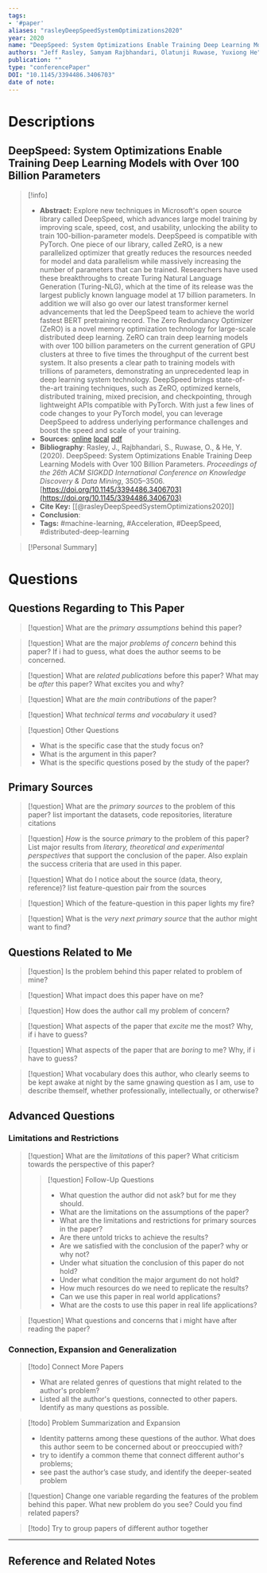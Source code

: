 ```yaml
---
tags:
- '#paper'
aliases: "rasleyDeepSpeedSystemOptimizations2020"
year: 2020
name: "DeepSpeed: System Optimizations Enable Training Deep Learning Models with Over 100 Billion Parameters"
authors: "Jeff Rasley, Samyam Rajbhandari, Olatunji Ruwase, Yuxiong He"
publication: ""
type: "conferencePaper"
DOI: "10.1145/3394486.3406703"
date of note: 
---
```

# Descriptions

## DeepSpeed: System Optimizations Enable Training Deep Learning Models with Over 100 Billion Parameters 
> [!info] 
> - **Abstract:** Explore new techniques in Microsoft's open source library called DeepSpeed, which advances large model training by improving scale, speed, cost, and usability, unlocking the ability to train 100-billion-parameter models. DeepSpeed is compatible with PyTorch. One piece of our library, called ZeRO, is a new parallelized optimizer that greatly reduces the resources needed for model and data parallelism while massively increasing the number of parameters that can be trained. Researchers have used these breakthroughs to create Turing Natural Language Generation (Turing-NLG), which at the time of its release was the largest publicly known language model at 17 billion parameters. In addition we will also go over our latest transformer kernel advancements that led the DeepSpeed team to achieve the world fastest BERT pretraining record. The Zero Redundancy Optimizer (ZeRO) is a novel memory optimization technology for large-scale distributed deep learning. ZeRO can train deep learning models with over 100 billion parameters on the current generation of GPU clusters at three to five times the throughput of the current best system. It also presents a clear path to training models with trillions of parameters, demonstrating an unprecedented leap in deep learning system technology. DeepSpeed brings state-of-the-art training techniques, such as ZeRO, optimized kernels, distributed training, mixed precision, and checkpointing, through lightweight APIs compatible with PyTorch. With just a few lines of code changes to your PyTorch model, you can leverage DeepSpeed to address underlying performance challenges and boost the speed and scale of your training. 
> - **Sources**: [online](http://zotero.org/users/13492210/items/7BXC3SQA) [local](zotero://select/library/items/7BXC3SQA) [pdf](file:////home/lukexie/Documents/Papers/storage/HG54Q7J3/Rasley%20et%20al.%20-%202020%20-%20DeepSpeed%20System%20Optimizations%20Enable%20Training%20De.pdf) 
> - **Bibliography**: Rasley, J., Rajbhandari, S., Ruwase, O., & He, Y. (2020). DeepSpeed: System Optimizations Enable Training Deep Learning Models with Over 100 Billion Parameters. _Proceedings of the 26th ACM SIGKDD International Conference on Knowledge Discovery & Data Mining_, 3505–3506. [https://doi.org/10.1145/3394486.3406703](https://doi.org/10.1145/3394486.3406703)
> - **Cite Key:** [[@rasleyDeepSpeedSystemOptimizations2020]] 
> - **Conclusion**:
> - **Tags:** #machine-learning, #Acceleration, #DeepSpeed, #distributed-deep-learning


>[!Personal Summary] 


# Questions
## Questions Regarding to This Paper


>[!question] 
>What are the *primary assumptions* behind this paper?



>[!question]
>What are the major *problems of concern* behind this paper? If i had to guess, what does the author seems to be concerned. 



>[!question]
>What are *related publications* before this paper? What may be *after* this paper? What excites you and why?



>[!question]
>What are *the main contributions* of the paper?



>[!question]
>What *technical terms and vocabulary* it used?




>[!question] Other Questions
> - What is the specific case that the study focus on?
> - What is the argument in this paper?
> - What is the specific questions posed by the study of the paper?


## Primary Sources


>[!question]
>What are the *primary sources* to the problem of this paper? list important the datasets, code repositories, literature citations




>[!question]
>*How* is the source _primary_ to the problem of this paper? List major results from *literary, theoretical and experimental perspectives* that support the conclusion of the paper. Also explain the success criteria that are used in this paper.






> [!question]
> What do I notice about the source (data, theory, reference)? list feature-question pair from the sources






>[!question] 
>Which of the feature-question in this paper lights my fire?





>[!question]
>What is the *very next primary source* that the author might want to find?


## Questions Related to Me


> [!question] 
> Is the problem behind this paper related to problem of mine?



> [!question] 
> What impact does this paper have on me?



> [!question] 
> How does the author call my problem of concern?



>[!question]
>What aspects of the paper that *excite* me the most? Why, if i have to guess?



>[!question]
>What aspects of the paper that are *boring* to me? Why, if i have to guess?




>[!question]
  What vocabulary does this author, who clearly seems to be kept awake at night by the same gnawing question as I am, use to describe themself, whether professionally, intellectually, or otherwise?



## Advanced Questions

### Limitations and Restrictions


>[!question]
>What are the *limitations* of this paper? What criticism towards the perspective of this paper?
>> [!question] Follow-Up Questions
>> - What question the author did not ask? but for me they should.
>> - What are the limitations on the assumptions of the paper?
>> - What are the limitations and restrictions for primary sources in the paper? 
>> - Are there untold tricks to achieve the results?
>> - Are we satisfied with the conclusion of the paper? why or why not?
>> - Under what situation the conclusion of this paper do not hold?
>> - Under what condition the major argument do not hold? 
>> - How much resources do we need to replicate the results?
>> - Can we use this paper in real world applications?
>> - What are the costs to use this paper in real life applications?




> [!question] 
> What questions and concerns that i might have after reading the paper?
> 


### Connection, Expansion and Generalization


>[!todo] Connect More Papers
>- What are related genres of questions that might related to the author's problem?
>- Listed all the author's questions, connected to other papers. Identify as many questions as possible.



>[!todo] Problem Summarization and Expansion
>
>- Identity patterns among these questions of the author. What does this author seem to be concerned about or preoccupied with? 
>- try to identify a common theme that connect different author's problems; 
>- see past the author’s case study, and identify the deeper-seated problem



> [!question]
> Change one variable regarding the features of the problem behind this paper. What new problem do you see? Could you find related papers? 





>[!todo]
> Try to group papers of different author together




----

## Reference and Related Notes